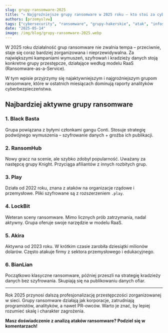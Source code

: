 ```yaml
---
slug: grupy-ransomware-2025
title: "💀 Najgroźniejsze grupy ransomware w 2025 roku – kto stoi za cyberatakami?"
authors: [przemyslvw]
tags: ["cybersecurity", "ransomware", "grupy-hakerskie", "atak", "infosec", "threat-intelligence"]
date: "2025-05-14"
image: /img/blog/grupy-ransomware-2025.webp
---
```


W 2025 roku działalność grup ransomware nie zwalnia tempa – przeciwnie, staje się coraz bardziej zorganizowana i nieprzewidywalna. Za największymi kampaniami wymuszeń, szyfrowań i kradzieży danych stoją konkretne grupy przestępcze, działające według modelu RaaS (Ransomware-as-a-Service).

W tym wpisie przyjrzymy się najaktywniejszym i najgroźniejszym grupom ransomware, które w ostatnich miesiącach dominują raporty analityków cyberbezpieczeństwa.

## Najbardziej aktywne grupy ransomware

### **1. Black Basta**
Grupa powiązana z byłymi członkami gangu Conti. Stosuje strategię podwójnego wymuszenia – szyfrowanie danych + groźba ich publikacji.

### **2. RansomHub**
Nowy gracz na scenie, ale szybko zdobył popularność. Uważany za następcę grupy Knight. Przyciąga afiliantów z innych rozbitych grup.

### **3. Play**
Działa od 2022 roku, znana z ataków na organizacje rządowe i przemysłowe. Pliki szyfrowane są z rozszerzeniem `.play`.

### **4. LockBit**
Weteran sceny ransomware. Mimo licznych prób zatrzymania, nadal aktywny. Grupa oferuje swoje narzędzie w modelu RaaS.

### **5. Akira**
Aktywna od 2023 roku. W krótkim czasie zarobiła dziesiątki milionów dolarów. Często atakuje firmy z sektora przemysłowego i edukacyjnego.

### **6. BianLian**
Początkowo klasyczne ransomware, później przeszli na strategię kradzieży danych bez szyfrowania. Skupiają się na publikowaniu danych ofiar.

---

Rok 2025 przynosi dalszą profesjonalizację przestępczości zorganizowanej w sieci. Grupy ransomware działają jak korporacje, zatrudniają programistów, analityków, a nawet PR-owców. Warto je znać, by lepiej rozumieć skalę i charakter zagrożenia.

**Masz doświadczenie z analizą ataków ransomware? Podziel się w komentarzach!**
